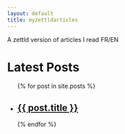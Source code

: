 ```yaml
---
layout: default
title: myzettldarticles
---
```



A zettld version of articles I read FR/EN

<h1>Latest Posts</h1>

<ul>
  {% for post in site.posts %}
    <li>
      <h2><a href="{{ post.url }}">{{ post.title }}</a></h2>
    </li>
  {% endfor %}
</ul>
